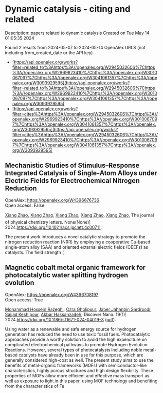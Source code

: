# Dynamic catalysis - citing and related
Description: papers related to dynamic catalysis
Created on Tue May 14 01:05:35 2024

Found 2 results from 2024-05-07 to 2024-05-14
OpenAlex URLS (not including from_created_date or the API key)
- [https://api.openalex.org/works?filter=related_to%3Ahttps%3A//openalex.org/W2945032606%7Chttps%3A//openalex.org/W2969923410%7Chttps%3A//openalex.org/W3010067097%7Chttps%3A//openalex.org/W3041061357%7Chttps%3A//openalex.org/W3093929595](https://api.openalex.org/works?filter=related_to%3Ahttps%3A//openalex.org/W2945032606%7Chttps%3A//openalex.org/W2969923410%7Chttps%3A//openalex.org/W3010067097%7Chttps%3A//openalex.org/W3041061357%7Chttps%3A//openalex.org/W3093929595)
- [https://api.openalex.org/works?filter=cites%3Ahttps%3A//openalex.org/W2945032606%7Chttps%3A//openalex.org/W2969923410%7Chttps%3A//openalex.org/W3010067097%7Chttps%3A//openalex.org/W3041061357%7Chttps%3A//openalex.org/W3093929595](https://api.openalex.org/works?filter=cites%3Ahttps%3A//openalex.org/W2945032606%7Chttps%3A//openalex.org/W2969923410%7Chttps%3A//openalex.org/W3010067097%7Chttps%3A//openalex.org/W3041061357%7Chttps%3A//openalex.org/W3093929595)

## Mechanistic Studies of Stimulus–Response Integrated Catalysis of Single-Atom Alloys under Electric Fields for Electrochemical Nitrogen Reduction   

OpenAlex: https://openalex.org/W4396676736    
Open access: False
    
[Xiang Zhao](https://openalex.org/A5033000067), [Xiang Zhao](https://openalex.org/A5033000067), [Xiang Zhao](https://openalex.org/A5033000067), [Xiang Zhao](https://openalex.org/A5033000067), [Xiang Zhao](https://openalex.org/A5033000067), The journal of physical chemistry letters. None(None)] 2024.https://doi.org/10.1021/acs.jpclett.4c00711.
    
The present work introduces a novel catalytic strategy to promote the nitrogen reduction reaction (NRR) by employing a cooperative Cu-based single-atom alloy (SAA) and oriented external electric fields (OEEFs) as catalysts. The field strength (    

    

## Magnetic cobalt metal organic framework for photocatalytic water splitting hydrogen evolution   

OpenAlex: https://openalex.org/W4396708197    
Open access: True
    
[Mohammad Hossein Razeghi](https://openalex.org/A5036274657), [Ozra Gholipour](https://openalex.org/A5092541962), [Jaber Jahanbin Sardroodi](https://openalex.org/A5008853032), [Sajjad Keshipour](https://openalex.org/A5023490152), [Akbar Hassanzadeh](https://openalex.org/A5047122070), Discover Nano. 19(1)] 2024.https://doi.org/10.1186/s11671-024-04019-3 ([pdf](https://link.springer.com/content/pdf/10.1186/s11671-024-04019-3.pdf)).
    
Using water as a renewable and safe energy source for hydrogen generation has reduced the need to use toxic fossil fuels. Photocatalytic approaches provide a worthy solution to avoid the high expenditure on complicated electrochemical pathways to promote Hydrogen Evolution Reactions. However, several types of photocatalysts including noble metal-based catalysts have already been in use for this purpose, which are generally considered high-cost as well. The present study aims to use the benefits of metal-organic frameworks (MOFs) with semiconductor-like characteristics, highly porous structures and high design flexibility. These properties of MOFs allow more efficient and effective mass transport as well as exposure to light.in this paper, using MOF technology and benefiting from the characteristics of Fe    

    
